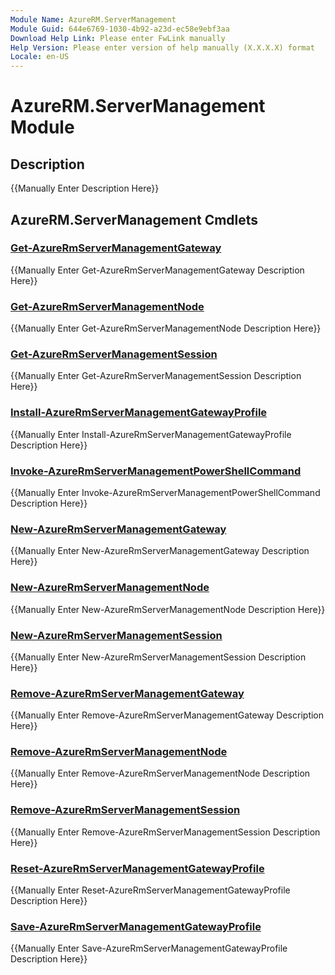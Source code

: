 ```yaml
---
Module Name: AzureRM.ServerManagement
Module Guid: 644e6769-1030-4b92-a23d-ec58e9ebf3aa
Download Help Link: Please enter FwLink manually
Help Version: Please enter version of help manually (X.X.X.X) format
Locale: en-US
---
```


# AzureRM.ServerManagement Module
## Description
{{Manually Enter Description Here}}

## AzureRM.ServerManagement Cmdlets
### [Get-AzureRmServerManagementGateway](Get-AzureRmServerManagementGateway.md)
{{Manually Enter Get-AzureRmServerManagementGateway Description Here}}

### [Get-AzureRmServerManagementNode](Get-AzureRmServerManagementNode.md)
{{Manually Enter Get-AzureRmServerManagementNode Description Here}}

### [Get-AzureRmServerManagementSession](Get-AzureRmServerManagementSession.md)
{{Manually Enter Get-AzureRmServerManagementSession Description Here}}

### [Install-AzureRmServerManagementGatewayProfile](Install-AzureRmServerManagementGatewayProfile.md)
{{Manually Enter Install-AzureRmServerManagementGatewayProfile Description Here}}

### [Invoke-AzureRmServerManagementPowerShellCommand](Invoke-AzureRmServerManagementPowerShellCommand.md)
{{Manually Enter Invoke-AzureRmServerManagementPowerShellCommand Description Here}}

### [New-AzureRmServerManagementGateway](New-AzureRmServerManagementGateway.md)
{{Manually Enter New-AzureRmServerManagementGateway Description Here}}

### [New-AzureRmServerManagementNode](New-AzureRmServerManagementNode.md)
{{Manually Enter New-AzureRmServerManagementNode Description Here}}

### [New-AzureRmServerManagementSession](New-AzureRmServerManagementSession.md)
{{Manually Enter New-AzureRmServerManagementSession Description Here}}

### [Remove-AzureRmServerManagementGateway](Remove-AzureRmServerManagementGateway.md)
{{Manually Enter Remove-AzureRmServerManagementGateway Description Here}}

### [Remove-AzureRmServerManagementNode](Remove-AzureRmServerManagementNode.md)
{{Manually Enter Remove-AzureRmServerManagementNode Description Here}}

### [Remove-AzureRmServerManagementSession](Remove-AzureRmServerManagementSession.md)
{{Manually Enter Remove-AzureRmServerManagementSession Description Here}}

### [Reset-AzureRmServerManagementGatewayProfile](Reset-AzureRmServerManagementGatewayProfile.md)
{{Manually Enter Reset-AzureRmServerManagementGatewayProfile Description Here}}

### [Save-AzureRmServerManagementGatewayProfile](Save-AzureRmServerManagementGatewayProfile.md)
{{Manually Enter Save-AzureRmServerManagementGatewayProfile Description Here}}

